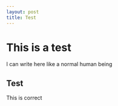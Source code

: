 ```yaml
---
layout: post
title: Test
---
```


# This is a test
I can write here like a normal human being

## Test
This is correct
